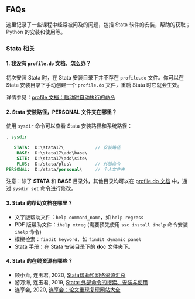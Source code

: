 ## FAQs 

这里记录了一些课程中经常被问及的问题，包括 Stata 软件的安装，帮助的获取；Python 的安装和使用等。 

### Stata 相关

#### 1. 我没有 `profile.do` 文档，怎么办？

初次安装 Stata 时，在 Stata 安装目录下并不存在 `profile.do` 文件。你可以在 Stata 安装目录下手动创建一个 `profile.do` 文件，重启 Stata 时它就会生效。

详情参见：[profile 文档：启动时自动执行的命令](https://book.lianxh.cn/stata101/body/B2b-profile%E6%96%87%E6%A1%A3.html)

#### 2. Stata 安装路径，PERSONAL 文件夹在哪里？

使用 `sysdir` 命令可以查看 Stata 安装路径和系统路径：

```stata
. sysdir

   STATA:  D:\stata17\            // 安装路径
    BASE:  D:\stata17\ado\base\
    SITE:  D:\stata17\ado\site\
    PLUS:  D:/stata/plus\         // 外部命令   
PERSONAL:  D:/stata/personal\     // 个人文件夹
```

注意：除了 **STATA** 和 **BASE** 目录外，其他目录均可以在 [profile.do 文档](https://book.lianxh.cn/stata101/body/B2b-profile%E6%96%87%E6%A1%A3.html) 中，通过 `sysdir set` 命令进行修改。

#### 3. Stata 的帮助文档在哪里？

- 文字版帮助文件：`help command_name`，如 `help regress`
- PDF 版帮助文件：`ihelp xtreg` (需要预先使用 `ssc install ihelp` 命令安装 `ihelp` 命令)
- 模糊检索：`findit keyword`，如 `findit dynamic panel`
- Stata 手册：在 Stata 安装目录下的 **doc** 文件夹下。

#### 4. Stata 的在线资源有哪些？

- 顾小龙, 连玉君, 2020, [Stata帮助和网络资源汇总](https://www.lianxh.cn/details/187.html)
- 游万海, 连玉君, 2019, [Stata: 外部命令的搜索、安装与使用](https://www.lianxh.cn/details/1.html)
- 连享会, 2020, [连享会：论文重现复现网站大全](https://www.lianxh.cn/details/232.html)